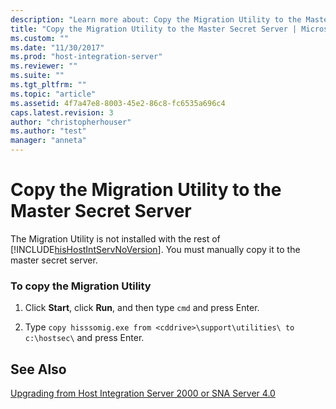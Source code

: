 ```yaml
---
description: "Learn more about: Copy the Migration Utility to the Master Secret Server"
title: "Copy the Migration Utility to the Master Secret Server | Microsoft Docs"
ms.custom: ""
ms.date: "11/30/2017"
ms.prod: "host-integration-server"
ms.reviewer: ""
ms.suite: ""
ms.tgt_pltfrm: ""
ms.topic: "article"
ms.assetid: 4f7a47e8-8003-45e2-86c8-fc6535a696c4
caps.latest.revision: 3
author: "christopherhouser"
ms.author: "test"
manager: "anneta"
---
```

# Copy the Migration Utility to the Master Secret Server
The Migration Utility is not installed with the rest of [!INCLUDE[hisHostIntServNoVersion](../includes/hishostintservnoversion-md.md)]. You must manually copy it to the master secret server.  
  
### To copy the Migration Utility  
  
1.  Click **Start**, click **Run**, and then type `cmd` and press Enter.  
  
2.  Type `copy hisssomig.exe from <cddrive>\support\utilities\ to c:\hostsec\` and press Enter.  
  
## See Also  
 [Upgrading from Host Integration Server 2000 or SNA Server 4.0](../esso/upgrading-from-host-integration-server-2000-or-sna-server-4-0.md)
